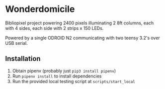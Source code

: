 # Wonderdomicile
Bibliopixel project powering 2400 pixels illuminating 2 8ft columns, each with 4 sides, each side with 2 strips x 150 LEDs.

Powered by a single ODROID N2 communicating with two teensy 3.2's over USB serial.

## Installation
1. Obtain pipenv (probably just `pip3 install pipenv`)
1. Run `pipenv install` to install dependencies
1. Run the provided local testing script at `scripts/start_local`
